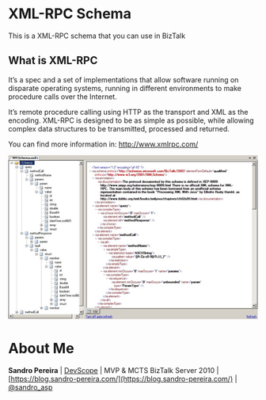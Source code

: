 # XML-RPC Schema
This is a XML-RPC  schema that you can use in BizTalk

## What is XML-RPC

It’s a spec and a set of implementations that allow software running on disparate operating systems, running in different environments to make procedure calls over the Internet.

It’s remote procedure calling using HTTP as the transport and XML as the encoding. XML-RPC is designed to be as simple as possible, while allowing complex data structures to be transmitted, processed and returned.

You can find more information in: http://www.xmlrpc.com/ 

![XML-RPC](media/xml-rpc.jpg)

# About Me
**Sandro Pereira** | [DevScope](http://www.devscope.net/) | MVP & MCTS BizTalk Server 2010 | [https://blog.sandro-pereira.com/](https://blog.sandro-pereira.com/) | [@sandro_asp](https://twitter.com/sandro_asp)

